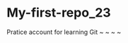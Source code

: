 # My-first-repo_23
Pratice account for learning Git
~
~
~
~








































































